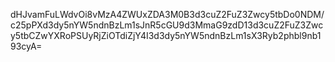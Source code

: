 dHJvamFuLWdvOi8vMzA4ZWUxZDA3M0B3d3cuZ2FuZ3Zwcy5tbDo0NDM/c25pPXd3dy5nYW5ndnBzLm1sJnR5cGU9d3MmaG9zdD13d3cuZ2FuZ3Zwcy5tbCZwYXRoPSUyRjZiOTdiZjY4I3d3dy5nYW5ndnBzLm1sX3Ryb2phbl9nb193cyA=
